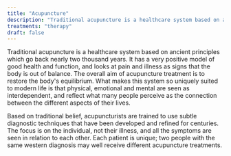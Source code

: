 ```yaml
---
title: "Acupuncture"
description: "Traditional acupuncture is a healthcare system based on ancient principles which go back nearly two thousand years."
treatments: "therapy"
draft: false
---
```


Traditional acupuncture is a healthcare system based on ancient principles which go back nearly two thousand years. It has a very positive model of good health and function, and looks at pain and illness as signs that the body is out of balance. The overall aim of acupuncture treatment is to restore the body's equilibrium. What makes this system so uniquely suited to modern life is that physical, emotional and mental are seen as interdependent, and reflect what many people perceive as the connection between the different aspects of their lives.

Based on traditional belief, acupuncturists are trained to use subtle diagnostic techniques that have been developed and refined for centuries. The focus is on the individual, not their illness, and all the symptoms are seen in relation to each other. Each patient is unique; two people with the same western diagnosis may well receive different acupuncture treatments.
